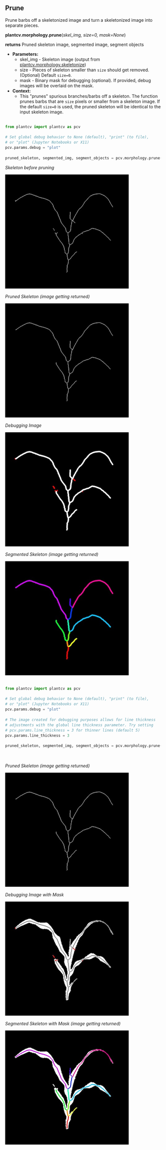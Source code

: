 ## Prune

Prune barbs off a skeletonized image and turn a skeletonized image into separate pieces. 

**plantcv.morphology.prune**(*skel_img, size=0, mask=None*)

**returns** Pruned skeleton image, segmented image, segment objects

- **Parameters:**
    - skel_img - Skeleton image (output from [plantcv.morphology.skeletonize](skeletonize.md))
    - size - Pieces of skeleton smaller than `size` should get removed.(Optional) Default `size=0`. 
    - mask - Binary mask for debugging (optional). If provided, debug images will be overlaid on the mask.
- **Context:**
    - This "prunes" spurious branches/barbs off a skeleton. The function prunes barbs that are `size` 
    pixels or smaller from a skeleton image. If the default `size=0` is
    used, the pruned skeleton will be identical to the input skeleton image. 


```python

from plantcv import plantcv as pcv

# Set global debug behavior to None (default), "print" (to file), 
# or "plot" (Jupyter Notebooks or X11)
pcv.params.debug = "plot"

pruned_skeleton, segmented_img, segment_objects = pcv.morphology.prune(skel_img=skeleton, size=70)

```

*Skeleton before pruning*

![Screenshot](img/documentation_images/prune/skeleton_img.jpg)

*Pruned Skeleton (image getting returned)*

![Screenshot](img/documentation_images/prune/pruned_skeleton_img.jpg)

*Debugging Image*

![Screenshot](img/documentation_images/prune/pruned_debug_img.jpg)

*Segmented Skeleton (image getting returned)*

![Screenshot](img/documentation_images/prune/pruned_segmented_img.jpg)

```python

from plantcv import plantcv as pcv

# Set global debug behavior to None (default), "print" (to file), 
# or "plot" (Jupyter Notebooks or X11)
pcv.params.debug = "plot"

# The image created for debugging purposes allows for line thickness 
# adjustments with the global line thickness parameter. Try setting 
# pcv.params.line_thickness = 3 for thinner lines (default 5)
pcv.params.line_thickness = 3 

pruned_skeleton, segmented_img, segment_objects = pcv.morphology.prune(skel_img=skeleton, 
                                                                       size=70, 
                                                                       mask=plant_mask)

```

*Pruned Skeleton (image getting returned)*

![Screenshot](img/documentation_images/prune/pruned_skeleton_img.jpg)

*Debugging Image with Mask*

![Screenshot](img/documentation_images/prune/pruned_debug_img_mask.jpg)

*Segmented Skeleton with Mask (image getting returned)*

![Screenshot](img/documentation_images/prune/pruned_segmented_img_mask.jpg)